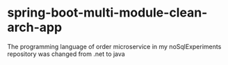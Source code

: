 # spring-boot-multi-module-clean-arch-app
The programming language of order microservice in my noSqlExperiments repository was changed from .net to java
